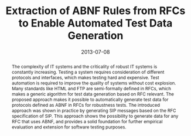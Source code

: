 ---
abstract: The complexity of IT systems and the criticality of robust IT systems is
  constantly increasing. Testing a system requires consideration of different protocols
  and interfaces, which makes testing hard and expensive. Test automation is required
  to improve the quality of systems without cost explosion. Many standards like HTML
  and FTP are semi-formally defined in RFCs, which makes a generic algorithm for test
  data generation based on RFC relevant. The proposed approach makes it possible to
  automatically generate test data for protocols defined as ABNF in RFCs for robustness
  tests. The introduced approach was shown in practice by generating SIP messages
  based on the RFC specification of SIP. This approach shows the possibility to generate
  data for any RFC that uses ABNF, and provides a solid foundation for further empirical
  evaluation and extension for software testing purposes.
authors:
- Markus Gruber
- Phillip Wieser
- Stefan Nachtnebel
- Christian Schanes
- Thomas Grechenig
date: '2013-07-08'
featured: false
links:
- name: Publik
  url: https://publik.tuwien.ac.at/showentry.php?ID=226077&lang=2
publication_types:
- '1'
publishDate: '2013-07-08'
specifics: 'Vortrag: 28th IFIP TC-11 SEC 2013 International Information Security and
  Privacy Conference (SEC 2013), Auckland, New Zealand; 08.07.2013 - 10.07.2013; in:
  "Security and Privacy Protection in Information Processing Systems", L. Janczewski
  et al. (Hrg.); Springer IFIP Advances in Information and Communication Technology,
  Berlin-Heidelberg (2013), ISBN: 978-3-642-39217-7; S. 111 - 124.'
title: Extraction of ABNF Rules from RFCs to Enable Automated Test Data Generation
url_pdf: ''
---